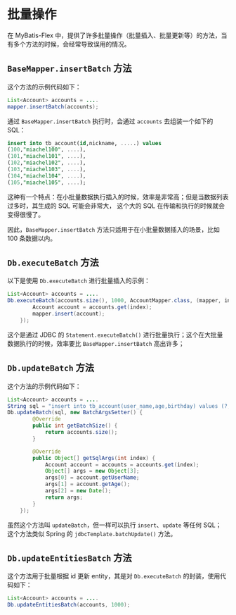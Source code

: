 # 批量操作

在 MyBatis-Flex 中，提供了许多批量操作（批量插入、批量更新等）的方法，当有多个方法的时候，会经常导致误用的情况。



## `BaseMapper.insertBatch` 方法

这个方法的示例代码如下：

```java
List<Account> accounts = ....
mapper.insertBatch(accounts);
```
通过 `BaseMapper.insertBatch` 执行时，会通过 `accounts` 去组装一个如下的 SQL：

```sql
insert into tb_account(id,nickname, .....) values
(100,"miachel100", ....),
(101,"miachel101", ....),
(102,"miachel102", ....),
(103,"miachel103", ....),
(104,"miachel104", ....),
(105,"miachel105", ....);
```
这种有一个特点：在小批量数据执行插入的时候，效率是非常高；但是当数据列表过多时，其生成的 SQL 可能会非常大， 这个大的 SQL 
在传输和执行的时候就会变得很慢了。

因此，`BaseMapper.insertBatch` 方法只适用于在小批量数据插入的场景，比如 100 条数据以内。

## `Db.executeBatch` 方法

以下是使用 `Db.executeBatch` 进行批量插入的示例：

```java
List<Account> accounts = ....
Db.executeBatch(accounts.size(), 1000, AccountMapper.class, (mapper, index) -> {
        Account account = accounts.get(index);
        mapper.insert(account);
    });
```
这个是通过 JDBC 的 `Statement.executeBatch()` 进行批量执行；这个在大批量数据执行的时候，效率要比 `BaseMapper.insertBatch` 高出许多；

## `Db.updateBatch` 方法 

这个方法的示例代码如下：

```java
List<Account> accounts = ....
String sql = "insert into tb_account(user_name,age,birthday) values (?,?,?)";
Db.updateBatch(sql, new BatchArgsSetter() {
        @Override
        public int getBatchSize() {
            return accounts.size();
        }

        @Override
        public Object[] getSqlArgs(int index) {
            Account account = accounts = accounts.get(index);
            Object[] args = new Object[3];
            args[0] = account.getUserName;
            args[1] = account.getAge();
            args[2] = new Date();
            return args;
        }
    });
```

虽然这个方法叫 `updateBatch`，但一样可以执行 `insert`、`update` 等任何 SQL； 这个方法类似 Spring 的 `jdbcTemplate.batchUpdate()` 方法。


## `Db.updateEntitiesBatch` 方法  
这个方法用于批量根据 id 更新 entity，其是对 `Db.executeBatch` 的封装，使用代码如下：

```java
List<Account> accounts = ....
Db.updateEntitiesBatch(accounts, 1000);
```